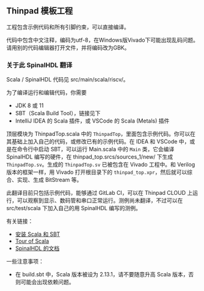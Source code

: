 Thinpad 模板工程
---------------

工程包含示例代码和所有引脚约束，可以直接编译。

代码中包含中文注释，编码为utf-8，在Windows版Vivado下可能出现乱码问题。  
请用别的代码编辑器打开文件，并将编码改为GBK。

### 关于此 SpinalHDL 翻译

Scala / SpinalHDL 代码见 src/main/scala/riscv/。

为了编译运行和编辑代码，你需要
- JDK 8 或 11
- SBT（Scala Build Tool），链接见下
- IntelliJ IDEA 的 Scala 插件，或 VSCode 的 Scala (Metals) 插件

顶层模块为 ThinpadTop.scala 中的 `ThinpadTop`，里面包含示例代码。你可以在其基础上加入自己的代码，或修改已有的示例代码。在 IDEA 和 VSCode 中，或是在命令行中启动 SBT，可以运行 Main.scala 中的 `Main` 类，它会编译 SpinalHDL 编写的硬件，在 thinpad_top.srcs/sources_1/new/ 下生成 `ThinpadTop.sv`。生成的 `ThinpadTop.sv` 已被包含在 Vivado 工程中。和 Verilog 版本的框架一样，用 Vivado 打开根目录下的 `thinpad_top.xpr`，然后就可以综合、实现、生成 BitStream 等。

此翻译目前只包括示例代码，能够通过 GitLab CI，可以在 Thinpad CLOUD 上运行，可以观察到显示、数码管和串口正常运行。测例尚未翻译，不过可以在 src/test/scala 下加入自己的用 SpinalHDL 编写的测例。

有关链接：
- [安装 Scala 和 SBT](https://www.scala-lang.org/download/scala2.html)
- [Tour of Scala](https://docs.scala-lang.org/tour/tour-of-scala.html)
- [SpinalHDL 的文档](https://spinalhdl.github.io/SpinalDoc-RTD/master/index.html)

一些注意事项：
- 在 build.sbt 中，Scala 版本被设为 2.13.1，请不要随意升高 Scala 版本，否则可能会出现依赖问题。
